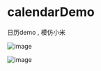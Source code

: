 # calendarDemo
日历demo , 模仿小米

![image](https://github.com/shaohuaguo/calendarDemo/blob/master/Screenshot_01.png)  

![image](https://github.com/shaohuaguo/calendarDemo/blob/master/Screenshot_02.png) 

